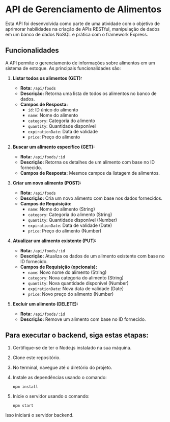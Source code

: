 # API de Gerenciamento de Alimentos

Esta API foi desenvolvida como parte de uma atividade com o objetivo de aprimorar habilidades na criação de APIs RESTful, manipulação de dados em um banco de dados NoSQL e prática com o framework Express.

## Funcionalidades

A API permite o gerenciamento de informações sobre alimentos em um sistema de estoque. As principais funcionalidades são:

1. **Listar todos os alimentos (GET):**
   - **Rota:** `/api/foods`
   - **Descrição:** Retorna uma lista de todos os alimentos no banco de dados.
   - **Campos de Resposta:**
     - `id`: ID único do alimento
     - `name`: Nome do alimento
     - `category`: Categoria do alimento
     - `quantity`: Quantidade disponível
     - `expirationDate`: Data de validade
     - `price`: Preço do alimento

2. **Buscar um alimento específico (GET):**
   - **Rota:** `/api/foods/:id`
   - **Descrição:** Retorna os detalhes de um alimento com base no ID fornecido.
   - **Campos de Resposta:** Mesmos campos da listagem de alimentos.

3. **Criar um novo alimento (POST):**
   - **Rota:** `/api/foods`
   - **Descrição:** Cria um novo alimento com base nos dados fornecidos.
   - **Campos de Requisição:**
     - `name`: Nome do alimento (String)
     - `category`: Categoria do alimento (String)
     - `quantity`: Quantidade disponível (Number)
     - `expirationDate`: Data de validade (Date)
     - `price`: Preço do alimento (Number)

4. **Atualizar um alimento existente (PUT):**
   - **Rota:** `/api/foods/:id`
   - **Descrição:** Atualiza os dados de um alimento existente com base no ID fornecido.
   - **Campos de Requisição (opcionais):**
     - `name`: Novo nome do alimento (String)
     - `category`: Nova categoria do alimento (String)
     - `quantity`: Nova quantidade disponível (Number)
     - `expirationDate`: Nova data de validade (Date)
     - `price`: Novo preço do alimento (Number)

5. **Excluir um alimento (DELETE):**
   - **Rota:** `/api/foods/:id`
   - **Descrição:** Remove um alimento com base no ID fornecido.



## Para executar o backend, siga estas etapas:

1. Certifique-se de ter o Node.js instalado na sua máquina.
2. Clone este repositório.
3. No terminal, navegue até o diretório do projeto.
4. Instale as dependências usando o comando:

    ```
    npm install
    ```

5. Inicie o servidor usando o comando:

    ```
    npm start
    ```

Isso iniciará o servidor backend.